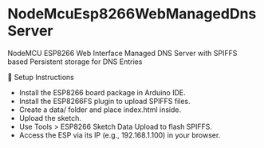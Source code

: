 # NodeMcuEsp8266WebManagedDnsServer
NodeMCU ESP8266 Web Interface Managed DNS Server with SPIFFS based Persistent storage for DNS Entries


🧰 Setup Instructions
- Install the ESP8266 board package in Arduino IDE.
- Install the ESP8266FS plugin to upload SPIFFS files.
- Create a data/ folder and place index.html inside.
- Upload the sketch.
- Use Tools > ESP8266 Sketch Data Upload to flash SPIFFS.
- Access the ESP via its IP (e.g., 192.168.1.100) in your browser.
